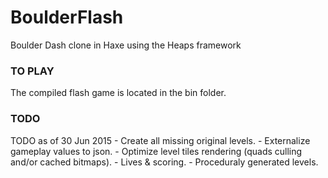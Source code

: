 # BoulderFlash
Boulder Dash clone in Haxe using the Heaps framework

<h3>TO PLAY</h3>
<p>
The compiled flash game is located in the bin folder. 
</p>

<h3>TODO</h3>
TODO as of 30 Jun 2015
- Create all missing original levels.
- Externalize gameplay values to json.
- Optimize level tiles rendering (quads culling and/or cached bitmaps).
- Lives & scoring.
- Proceduraly generated levels.
